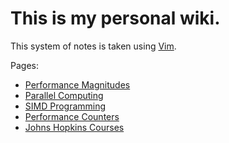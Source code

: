 # This is my personal wiki.

This system of notes is taken using [Vim](VIM.md).

Pages: 
- [Performance Magnitudes](Performance.md)
- [Parallel Computing](PARALLEL_COMPUTING.md)
- [SIMD Programming](SIMD.md)
- [Performance Counters](PERFORMANCE_COUNTERS.md)
- [Johns Hopkins Courses](JHU_COURSES.md)


